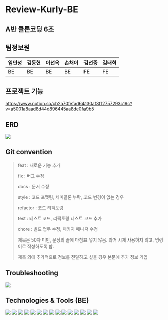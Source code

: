 # Review-Kurly-BE

## A반 클론코딩 6조
## 팀정보원
| 임민성 | 김동현 | 이선옥 | 손채이 | 김선중 | 김태혁 |
|-------|-------|-------|-------|-------|-------|
| BE    | BE    | BE    | BE    |   FE  | FE   |

## 프로젝트 기능
https://www.notion.so/cb2a70fefad64130af3f12757293c19c?v=a5001a8aad8d44d896445aa8de0fa9b5

## ERD
<img src="https://user-images.githubusercontent.com/95565436/223948653-54fe9708-4b37-4bb1-bd7c-76fa6f64e8c5.png">


## Git convention
> feat : 새로운 기능 추가
>
> fix : 버그 수정
>
> docs : 문서 수정
>
> style : 코드 포맷팅, 세미콜론 누락, 코드 변경이 없는 경우
>
> refactor : 코드 리팩토링
>
> test : 테스트 코드, 리팩토링 테스트 코드 추가
>
> chore : 빌드 업무 수정, 패키지 매니저 수정
>
> 제목은 50자 미만, 문장의 끝에 마침표 넣지 않음. 과거 시제 사용하지 않고, 명령어로 작성하도록 함.
>
> 제목 외에 추가적으로 정보를 전달하고 싶을 경우 본문에 추가 정보 기입
>

## Troubleshooting
<img src="https://user-images.githubusercontent.com/95565436/223953113-d40b7391-6ab9-47ce-8eba-434b832a148b.png">

## Technologies & Tools (BE)
<img src="https://img.shields.io/badge/java-007396?style=for-the-badge&logo=java&logoColor=white"> 
<img src="https://img.shields.io/badge/SpringBoot-6DB33F?style=for-the-badge&logo=springboot&logoColor=white"/>
<img src="https://img.shields.io/badge/SpringSecurity-6DB33F?style=for-the-badge&logo=SpringSecurity&logoColor=white"/>
<img src="https://img.shields.io/badge/JSONWebToken-000000?style=for-the-badge&logo=JSONWebTokens&logoColor=white"/>
<img src="https://img.shields.io/badge/MySQL-4479A1?style=for-the-badge&logo=MySQL&logoColor=white"/>
<img src="https://img.shields.io/badge/Swagger-85EA2D?style=for-the-badge&logo=swagger&logoColor=black"/>
<img src="https://img.shields.io/badge/Gradle-02303A?style=for-the-badge&logo=Gradle&logoColor=white"/>
<img src="https://img.shields.io/badge/AmazonEC2-FF9900?style=for-the-badge&logo=AmazonEC2&logoColor=white"/>
<img src="https://img.shields.io/badge/AmazonS3-569A31?style=for-the-badge&logo=AmazonS3&logoColor=white"/>
<img src="https://img.shields.io/badge/git-F05032?style=for-the-badge&logo=git&logoColor=white"/>
<img src="https://img.shields.io/badge/github-181717?style=for-the-badge&logo=github&logoColor=white"/>
<img src="https://img.shields.io/badge/IntelliJIDEA-000000?style=for-the-badge&logo=IntelliJIDEA&logoColor=white"/>
<img src="https://img.shields.io/badge/Postman-FF6C37?style=for-the-badge&logo=Postman&logoColor=white"/>
<img src="https://img.shields.io/badge/Notion-000000?style=for-the-badge&logo=Notion&logoColor=white"/>
<img src="https://img.shields.io/badge/Slack-4A154B?style=for-the-badge&logo=slack&logoColor=white"/>